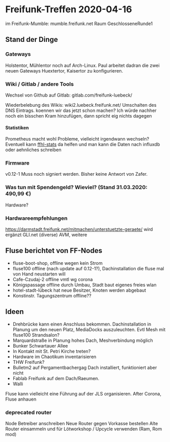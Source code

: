 # Freifunk-Treffen 2020-04-16 

im Freifunk-Mumble: mumble.freifunk.net Raum GeschlosseneRunde1


## Stand der Dinge

### Gateways

Holstentor, Mühlentor noch auf Arch-Linux.
Paul arbeitet dadran die zwei neuen Gateways Huextertor, Kaisertor zu konfigurieren.


### Wiki / Gitlab / andere Tools

Wechsel von Github auf Gitlab: gitlab.com/freifunk-luebeck/

Wiederbelebung des Wikis: wiki2.luebeck.freifunk.net/
Umschalten des DNS Eintrags. koennen wir das jetzt schon machen? Ich würde nachher noch ein bisschen Kram hinzufügen, dann spricht eig nichts dagegen

#### Statistiken
Prometheus macht wohl Probleme, vielleicht irgendwann wechseln?
Eventuell kann [ffhl-stats](https://gitlab.com/freifunk-luebeck/ffhl-stats) da helfen und man kann die Daten nach influxdb oder aehnliches schreiben

### Firmware

v0.12-1
Muss noch signiert werden. Bisher keine Antwort von Zafer.

### Was tun mit Spendengeld? Wieviel? (Stand 31.03.2020: 490,99 €)

Hardware?

### Hardwareempfehlungen

https://darmstadt.freifunk.net/mitmachen/unterstuetzte-geraete/
wird ergänzt GLI.net (diverse) AVM, weitere

## Fluse berichtet von FF-Nodes

- fluse-boot-shop, offline wegen kein Strom
- fluse100 offline (nach update auf 0.12-1?), Dachinstallation die fluse mal von Hand neustarten will
- Cafe-Czudaj-2 offline vmtl wg corona
- Königspassage offline durch Umbau, Stadt baut eigenes freies wlan
- hotel-stadt-lübeck hat neue Besitzer, Knoten werden abgebaut
- Konstinstr. Tagungszentrum offline??

## Ideen

- Drehbrücke kann einen Anschluss bekommen. Dachinstallation in Planung um den neuen Platz, MediaDocks auszuleuchten. Evtl Mesh mit fluse100
  Strandsalon?
- Marquardstraße in Planung hohes Dach, Meshverbindung möglich
- Bunker Schwartauer Allee
- In Kontakt mit St. Petri Kirche treten?
- Hardware im Chaotikum inventarisieren
- THW Freifunk?
- Bulletm2 auf Pergamentbachergag Dach installiert, funktioniert aber nicht
- Fablab Freifunk auf dem Dach/Raeumen.
- Walli


Fluse kann vielleicht eine Führung auf der JLS organisieren.
After Corona, Fluse anhauen

### deprecated router

Node Betreiber anschreiben
Neue Router gegen Vorkasse bestellen
Alte Router einsammeln und für Lötworkshop / Upcycle verwenden (Ram, Rom mod)

